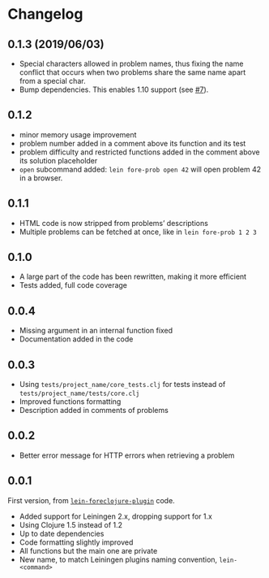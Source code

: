 # Changelog

## 0.1.3 (2019/06/03)

* Special characters allowed in problem names, thus fixing the name conflict
  that occurs when two problems share the same name apart from a special char.
* Bump dependencies. This enables 1.10 support (see [#7][issue-7]).

[issue-7]: https://github.com/bfontaine/lein-fore-prob/issues/7

## 0.1.2

* minor memory usage improvement
* problem number added in a comment above its function and its test
* problem difficulty and restricted functions added in the comment above its
  solution placeholder
* `open` subcommand added: `lein fore-prob open 42` will open problem 42 in a
  browser.

## 0.1.1

* HTML code is now stripped from problems’ descriptions
* Multiple problems can be fetched at once, like in `lein fore-prob 1 2 3`

## 0.1.0

* A large part of the code has been rewritten, making it more efficient
* Tests added, full code coverage

## 0.0.4

* Missing argument in an internal function fixed
* Documentation added in the code

## 0.0.3

* Using `tests/project_name/core_tests.clj` for tests instead of
  `tests/project_name/tests/core.clj`
* Improved functions formatting
* Description added in comments of problems

## 0.0.2

* Better error message for HTTP errors when retrieving a problem

## 0.0.1

First version, from [`lein-foreclojure-plugin`][lfp] code.

* Added support for Leiningen 2.x, dropping support for 1.x
* Using Clojure 1.5 instead of 1.2
* Up to date dependencies
* Code formatting slightly improved
* All functions but the main one are private
* New name, to match Leiningen plugins naming convention, `lein-<command>`

[lfp]: https://github.com/broquaint/lein-foreclojure-plugin

